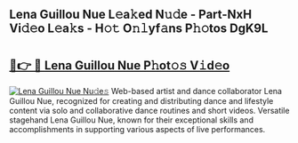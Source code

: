## Lena Guillou Nue L𝚎a𝚔ed N𝚞𝚍e - Part-NxH Vi𝚍𝚎o L𝚎a𝚔s - H𝚘𝚝 O𝚗𝚕yf𝚊ns P𝚑𝚘tos DgK9L

# <h2><a href="http://kfa04ge.oniu.top/?m=Lena+Guillou+Nue">🔗👉 🔴 Lena Guillou Nue P𝚑ot𝚘𝚜 V𝚒d𝚎o</a></h2>

[![Lena Guillou Nue Nu𝚍e𝚜](https://i.imgur.com/0qMVB7G.gif)](http://kfa04ge.oniu.top/?m=Lena+Guillou+Nue)
Web-based artist and dance collaborator Lena Guillou Nue, recognized for creating and distributing dance and lifestyle content via solo and collaborative dance routines and short videos. Versatile stagehand Lena Guillou Nue, known for their exceptional skills and accomplishments in supporting various aspects of live performances.  
